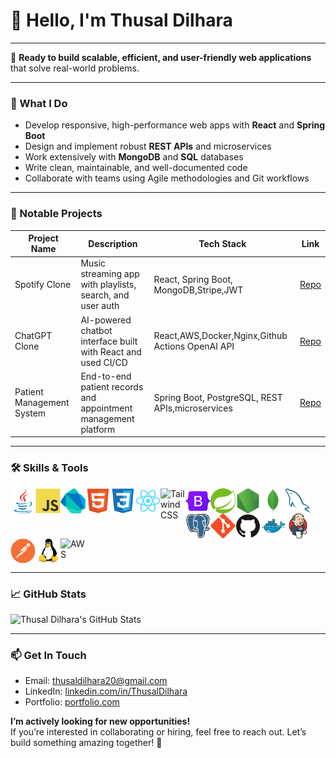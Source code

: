 # 👋 Hello, I'm Thusal Dilhara  
---

🚀 **Ready to build scalable, efficient, and user-friendly web applications** that solve real-world problems.

---

### 🔭 What I Do  
- Develop responsive, high-performance web apps with **React** and **Spring Boot**  
- Design and implement robust **REST APIs** and microservices  
- Work extensively with **MongoDB** and **SQL** databases  
- Write clean, maintainable, and well-documented code  
- Collaborate with teams using Agile methodologies and Git workflows  

---

### 💼 Notable Projects  

| Project Name           | Description                                     | Tech Stack                     | Link                       |
|-----------------------|------------------------------------------------|-------------------------------|----------------------------|
| Spotify Clone          | Music streaming app with playlists, search, and user auth | React, Spring Boot, MongoDB,Stripe,JWT | [Repo](https://github.com/ThusalDilhara/Spotify-Clone-FrontEnd) |
| ChatGPT Clone          | AI-powered chatbot interface built with React and used CI/CD | React,AWS,Docker,Nginx,Github Actions OpenAI API | [Repo](https://github.com/ThusalDilhara/Chatgpt-Clone) |
| Patient Management System | End-to-end patient records and appointment management platform | Spring Boot, PostgreSQL, REST APIs,microservices | [Repo](https://github.com/ThusalDilhara/patient-management-springboot) |
---

### 🛠️ Skills & Tools

<div>
  <!-- Programming Languages -->
  <img align="left" alt="Java" width="40px" src="https://raw.githubusercontent.com/devicons/devicon/master/icons/java/java-original.svg" />
  <img align="left" alt="JavaScript" width="40px" src="https://raw.githubusercontent.com/devicons/devicon/master/icons/javascript/javascript-original.svg" />
  <img align="left" alt="Dart" width="40px" src="https://raw.githubusercontent.com/devicons/devicon/master/icons/dart/dart-original.svg" />
  
  <!-- Frontend -->
  <img align="left" alt="HTML5" width="40px" src="https://raw.githubusercontent.com/devicons/devicon/master/icons/html5/html5-original.svg" />
  <img align="left" alt="CSS3" width="40px" src="https://raw.githubusercontent.com/devicons/devicon/master/icons/css3/css3-original.svg" />
  <img align="left" alt="React" width="40px" src="https://raw.githubusercontent.com/devicons/devicon/master/icons/react/react-original.svg" />
  <img align="left" alt="Tailwind CSS" width="40px" src="https://cdn.jsdelivr.net/gh/simple-icons/simple-icons/icons/tailwindcss.svg" />

  <img align="left" alt="Bootstrap" width="40px" src="https://raw.githubusercontent.com/devicons/devicon/master/icons/bootstrap/bootstrap-original.svg" />
  
  <!-- Backend -->
  <img align="left" alt="Spring Boot" width="40px" src="https://raw.githubusercontent.com/devicons/devicon/master/icons/spring/spring-original.svg" />
  <img align="left" alt="Node.js" width="40px" src="https://raw.githubusercontent.com/devicons/devicon/master/icons/nodejs/nodejs-original.svg" />
  
  <!-- Databases -->
  <img align="left" alt="MongoDB" width="40px" src="https://raw.githubusercontent.com/devicons/devicon/master/icons/mongodb/mongodb-original.svg" />
  <img align="left" alt="MySQL" width="40px" src="https://raw.githubusercontent.com/devicons/devicon/master/icons/mysql/mysql-original.svg" />
  <img align="left" alt="PostgreSQL" width="40px" src="https://raw.githubusercontent.com/devicons/devicon/master/icons/postgresql/postgresql-original.svg" />
  
  <!-- Tools & DevOps -->
  <img align="left" alt="Git" width="40px" src="https://raw.githubusercontent.com/devicons/devicon/master/icons/git/git-original.svg" />
  <img align="left" alt="GitHub" width="40px" src="https://raw.githubusercontent.com/devicons/devicon/master/icons/github/github-original.svg" />
  <img align="left" alt="Docker" width="40px" src="https://raw.githubusercontent.com/devicons/devicon/master/icons/docker/docker-original.svg" />
  <img align="left" alt="Jenkins" width="40px" src="https://raw.githubusercontent.com/devicons/devicon/master/icons/jenkins/jenkins-original.svg" />
  <img align="left" alt="Postman" width="40px" src="https://raw.githubusercontent.com/devicons/devicon/master/icons/postman/postman-original.svg" />
  <img align="left" alt="Linux" width="40px" src="https://raw.githubusercontent.com/devicons/devicon/master/icons/linux/linux-original.svg" />
  <img align="left" alt="AWS" width="40px" src="https://cdn.jsdelivr.net/gh/simple-icons/simple-icons/icons/amazonaws.svg" />

</div>
<br clear="both" />


---

### 📈 GitHub Stats

![Thusal Dilhara's GitHub Stats](https://github-readme-stats.vercel.app/api?username=ThusalDilhara&show_icons=true&theme=radical)

---

### 📫 Get In Touch

- Email: thusaldilhara20@gmail.com  
- LinkedIn: [linkedin.com/in/ThusalDilhara](https://www.linkedin.com/in/thusal-dilhara-b00585274/)  
- Portfolio: [portfolio.com](https://portfolio-website-theta-seven-36.vercel.app/)

**I’m actively looking for new opportunities!**  
If you’re interested in collaborating or hiring, feel free to reach out. Let’s build something amazing together! 🚀
